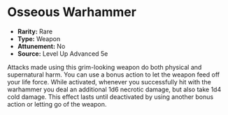 # Osseous Warhammer

- **Rarity:** Rare
- **Type:** Weapon
- **Attunement:** No
- **Source:** Level Up Advanced 5e

Attacks made using this grim-looking weapon do both physical and supernatural harm. You can use a bonus action to let the weapon feed off your life force. While activated, whenever you successfully hit with the warhammer you deal an additional 1d6 necrotic damage, but also take 1d4 cold damage. This effect lasts until deactivated by using another bonus action or letting go of the weapon. 
